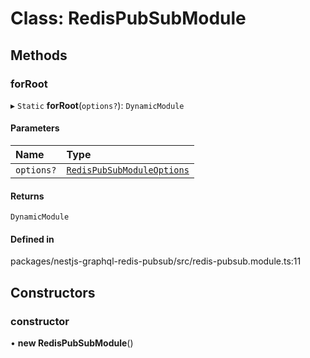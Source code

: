 # Class: RedisPubSubModule

## Methods

### forRoot

▸ `Static` **forRoot**(`options?`): `DynamicModule`

#### Parameters

| Name | Type |
| :------ | :------ |
| `options?` | [`RedisPubSubModuleOptions`](../interfaces/RedisPubSubModuleOptions.md) |

#### Returns

`DynamicModule`

#### Defined in

packages/nestjs-graphql-redis-pubsub/src/redis-pubsub.module.ts:11

## Constructors

### constructor

• **new RedisPubSubModule**()
